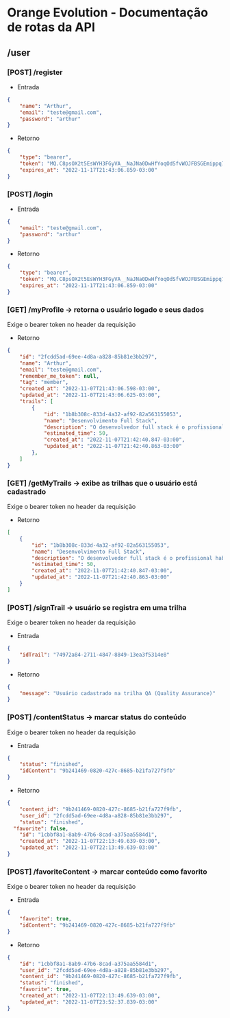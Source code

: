 # Orange Evolution - Documentação de rotas da API


## /user
### [POST] /register
* Entrada
```json
{
	"name": "Arthur",
	"email": "teste@gmail.com",
	"password": "arthur"
}
```

* Retorno
```json
{
	"type": "bearer",
	"token": "MQ.C8psOX2t5EsWYH3FGyVA__NaJNa0DwHfYoqOdSfvWOJFBSGEmippq7XWhcL-",
	"expires_at": "2022-11-17T21:43:06.859-03:00"
}
```

### [POST] /login
* Entrada
```json
{
	"email": "teste@gmail.com",
	"password": "arthur"
}
```

* Retorno
```json
{
	"type": "bearer",
	"token": "MQ.C8psOX2t5EsWYH3FGyVA__NaJNa0DwHfYoqOdSfvWOJFBSGEmippq7XWhcL-",
	"expires_at": "2022-11-17T21:43:06.859-03:00"
}
```


### [GET] /myProfile -> retorna o usuário logado e seus dados
Exige o bearer token no header da requisição

* Retorno
```json
{
	"id": "2fcdd5ad-69ee-4d8a-a828-85b81e3bb297",
	"name": "Arthur",
	"email": "teste@gmail.com",
	"remember_me_token": null,
	"tag": "member",
	"created_at": "2022-11-07T21:43:06.598-03:00",
	"updated_at": "2022-11-07T21:43:06.625-03:00",
	"trails": [
		{
			"id": "1b8b308c-833d-4a32-af92-82a563155053",
			"name": "Desenvolvimento Full Stack",
			"description": "O desenvolvedor full stack é o profissional habilitado para compreender e operar em todas as camadas do desenvolvimento de um projeto, desde a criação de servidores internos (Backend) até interfaces de comunicação com o usuário final (Frontend).",
			"estimated_time": 50,
			"created_at": "2022-11-07T21:42:40.847-03:00",
			"updated_at": "2022-11-07T21:42:40.863-03:00"
		},
	]
}
```

### [GET] /getMyTrails -> exibe as trilhas que o usuário está cadastrado
Exige o bearer token no header da requisição
* Retorno 
```json
[
	{
		"id": "1b8b308c-833d-4a32-af92-82a563155053",
		"name": "Desenvolvimento Full Stack",
		"description": "O desenvolvedor full stack é o profissional habilitado para compreender e operar em todas as camadas do desenvolvimento de um projeto, desde a criação de servidores internos (Backend) até interfaces de comunicação com o usuário final (Frontend).",
		"estimated_time": 50,
		"created_at": "2022-11-07T21:42:40.847-03:00",
		"updated_at": "2022-11-07T21:42:40.863-03:00"
	}
]
```

### [POST] /signTrail -> usuário se registra em uma trilha
Exige o bearer token no header da requisição

* Entrada
```json
{
    "idTrail": "74972a84-2711-4847-8849-13ea3f5314e8"
}
```

* Retorno 
```json
{
	"message": "Usuário cadastrado na trilha QA (Quality Assurance)"
}
```

### [POST] /contentStatus -> marcar status do conteúdo 
Exige o bearer token no header da requisição

* Entrada
```json
{
	"status": "finished",
	"idContent": "9b241469-0820-427c-8685-b21fa727f9fb"
}
```

* Retorno 
```json
{
	"content_id": "9b241469-0820-427c-8685-b21fa727f9fb",
	"user_id": "2fcdd5ad-69ee-4d8a-a828-85b81e3bb297",
	"status": "finished",
  "favorite": false,
	"id": "1cbbf8a1-8ab9-47b6-8cad-a375aa5584d1",
	"created_at": "2022-11-07T22:13:49.639-03:00",
	"updated_at": "2022-11-07T22:13:49.639-03:00"
}
```

### [POST] /favoriteContent -> marcar conteúdo como favorito
Exige o bearer token no header da requisição

* Entrada
```json
{
	"favorite": true,
	"idContent": "9b241469-0820-427c-8685-b21fa727f9fb"
}
```

* Retorno 
```json
{
	"id": "1cbbf8a1-8ab9-47b6-8cad-a375aa5584d1",
	"user_id": "2fcdd5ad-69ee-4d8a-a828-85b81e3bb297",
	"content_id": "9b241469-0820-427c-8685-b21fa727f9fb",
	"status": "finished",
	"favorite": true,
	"created_at": "2022-11-07T22:13:49.639-03:00",
	"updated_at": "2022-11-07T23:52:37.839-03:00"
}
```
